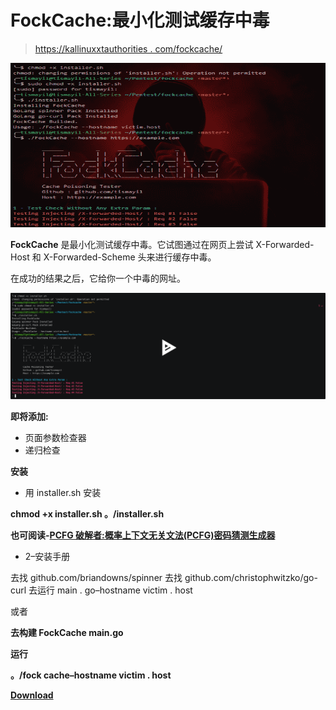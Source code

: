 # FockCache:最小化测试缓存中毒

> [https://kallinuxxtauthorities . com/fockcache/](https://kalilinuxtutorials.com/fockcache/)

[![FockCache : Minimalized Test Cache Poisoning](img//e92bb2c4e11f762393fb65e491e41504.png "FockCache : Minimalized Test Cache Poisoning")](https://1.bp.blogspot.com/-FPbOYyfs4o8/XkHw0qWHwTI/AAAAAAAAE4Y/FYVpxnasMX4ahWO39bbE8cDxCceu62AmQCLcBGAsYHQ/s1600/FockCache%25281%2529.png)

**FockCache** 是最小化测试缓存中毒。它试图通过在网页上尝试 X-Forwarded-Host 和 X-Forwarded-Scheme 头来进行缓存中毒。

在成功的结果之后，它给你一个中毒的网址。

[![](img//7c1c675a777b2983d2082f918e35c7cc.png)](https://asciinema.org/a/WKTlr2ffvL6CAISm7oSzSZCLe)

**即将添加:**

*   页面参数检查器
*   递归检查

**安装**

*   用 installer.sh 安装

**chmod +x installer.sh
。/installer.sh**

**也可阅读-[PCFG 破解者:概率上下文无关文法(PCFG)密码猜测生成器](https://kalilinuxtutorials.com/pcfg/)**

*   2–安装手册

去找 github.com/briandowns/spinner
去找 github.com/christophwitzko/go-curl
去运行 main . go–hostname victim . host

或者

**去构建 FockCache main.go**

**运行**

**。/fock cache–hostname victim . host**

[**Download**](https://github.com/tismayil/fockcache)